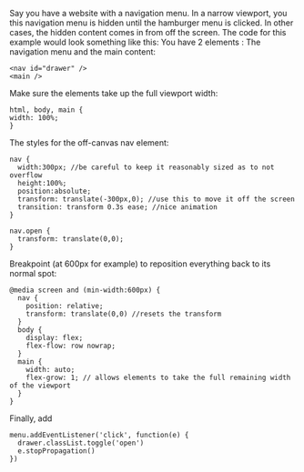 Say you have a website with a navigation menu. In a narrow viewport, you  this navigation menu is hidden until the hamburger menu is clicked.
In other cases, the hidden content comes in from off the screen. The code for this example would look something like this:
You have 2 elements :
The navigation menu and the main content:
```
<nav id="drawer" />
<main />
```
Make sure the elements take up the full viewport width:
```
html, body, main {
width: 100%;
}
```
The styles for the off-canvas nav element:
```
nav {
  width:300px; //be careful to keep it reasonably sized as to not overflow
  height:100%;
  position:absolute;
  transform: translate(-300px,0); //use this to move it off the screen
  transition: transform 0.3s ease; //nice animation
}

nav.open { 
  transform: translate(0,0);
}
```
Breakpoint (at 600px for example) to reposition everything back to its normal spot:
```
@media screen and (min-width:600px) {
  nav {
    position: relative;
    transform: translate(0,0) //resets the transform
  }
  body {
    display: flex;
    flex-flow: row nowrap;
  }
  main {
    width: auto;
    flex-grow: 1; // allows elements to take the full remaining width of the viewport
  }
}
```
Finally, add
```
menu.addEventListener('click', function(e) {
  drawer.classList.toggle('open')
  e.stopPropagation()
})
```
